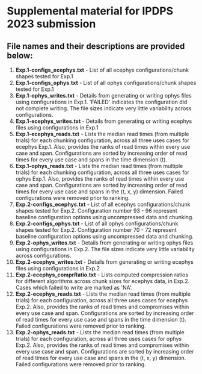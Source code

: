 # Supplemental material for IPDPS 2023 submission

## File names and their descriptions are provided below:

1. **Exp.1-configs_ecephys.txt** - List of all ecephys configurations/chunk shapes tested for Exp.1
2. **Exp.1-configs_ophys.txt** - List of all ophys configurations/chunk shapes tested for Exp.1
3. **Exp.1-ophys_writes.txt** - Details from generating or writing ophys files using configurations in Exp.1. 'FAILED' indicates the configuration did not complete writing. The file sizes indicate very little variability across configurations.
4. **Exp.1-ecephys_writes.txt** - Details from generating or writing ecephys files using configurations in Exp.1
5. **Exp.1-ecephys_reads.txt** - Lists the median read times (from multiple trials) for each chunking configuration, across all three uses cases for ecephys Exp.1. Also, provides the ranks of read times within every use case and span. Configurations are sorted by increasing order of read times for every use case and spans in the time dimension (t).
6. **Exp.1-ophys_reads.txt** - Lists the median read times (from multiple trials) for each chunking configuration, across all three uses cases for ophys Exp.1. Also, provides the ranks of read times within every use case and span. Configurations are sorted by increasing order of read times for every use case and spans in the (t, x, y) dimension. Failed configurations were removed prior to ranking.
7. **Exp.2-configs_ecephys.txt** - List of all ecephys configurations/chunk shapes tested for Exp.2. Configuration number 93 - 96 represent baseline configuration options using uncompressed data and chunking.
8. **Exp.2-configs_ophys.txt** - List of all ophys configurations/chunk shapes tested for Exp.2. Configuration number 70 - 72 represent baseline configuration options using uncompressed data and chunking.
9. **Exp.2-ophys_writes.txt** - Details from generating or writing ophys files using configurations in Exp.2. The file sizes indicate very little variability across configurations.
10. **Exp.2-ecephys_writes.txt** - Details from generating or writing ecephys files using configurations in Exp.2
11. **Exp.2-ecephys_comprRatio.txt** - Lists computed compression ratios for different algorithms across chunk sizes for ecephys data, in Exp.2. Cases which failed to write are marked as 'NA'.
12. **Exp.2-ecephys_reads.txt** - Lists the median read times (from multiple trials) for each configuration, across all three uses cases for ecephys Exp.2. Also, provides the ranks of read times and compromises within every use case and span. Configurations are sorted by increasing order of read times for every use case and spans in the time dimension (t). Failed configurations were removed prior to ranking.
13. **Exp.2-ophys_reads.txt** - Lists the median read times (from multiple trials) for each configuration, across all three uses cases for ophys Exp.2. Also, provides the ranks of read times and compromises within every use case and span. Configurations are sorted by increasing order of read times for every use case and spans in the (t, x, y) dimension. Failed configurations were removed prior to ranking.
